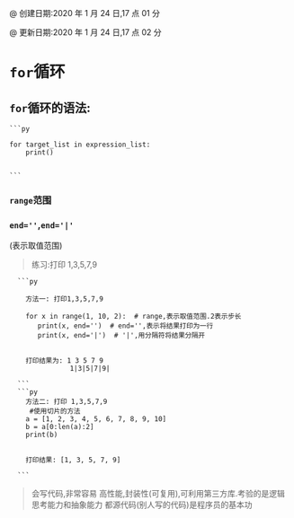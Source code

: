 @ 创建日期:2020 年 1 月 24 日,17 点 01 分

@ 更新日期:2020 年 1 月 24 日,17 点 02 分

# `for`循环

## `for`循环的语法:

    ```py

    for target_list in expression_list:
        print()


    ```

### `range`范围

### `end=''`,`end='|'`

(表示取值范围)

> 练习:打印 1,3,5,7,9

      ```py

        方法一: 打印1,3,5,7,9

        for x in range(1, 10, 2):  # range,表示取值范围.2表示步长
           print(x, end='')  # end='',表示将结果打印为一行
           print(x, end='|')  # '|',用分隔符将结果分隔开


        打印结果为: 1 3 5 7 9
                   1|3|5|7|9|

      ```
      ```py
        方法二: 打印 1,3,5,7,9
         #使用切片的方法
        a = [1, 2, 3, 4, 5, 6, 7, 8, 9, 10]
        b = a[0:len(a):2]
        print(b)


        打印结果: [1, 3, 5, 7, 9]

      ```

> 会写代码,非常容易
> 高性能,封装性(可复用),可利用第三方库.考验的是逻辑思考能力和抽象能力
> 都源代码(别人写的代码)是程序员的基本功
